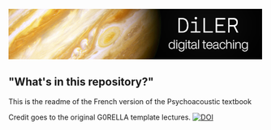 ![logo](lecture/static/logo.png)


## "What's in this repository?"

This is the readme of the French version of the Psychoacoustic textbook

Credit goes to the original G0RELLA template lectures.
[![DOI](https://zenodo.org/badge/DOI/10.5281/zenodo.4279400.svg)](https://doi.org/10.5281/zenodo.4279400)
